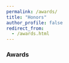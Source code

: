 ```yaml
---
permalink: /awards/
title: "Honors"
author_profile: false
redirect_from: 
  - /awards.html
---
```


### Awards
